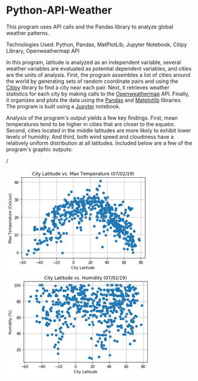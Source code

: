 # Python-API-Weather
This program uses API calls and the Pandas library to analyze global weather patterns.

Technologies Used: Python, Pandas, MatPlotLib, Jupyter Notebook, Citipy Library, Openweathermap API

In this program, latitude is analyzed as an independent variable, several weather variables are evaluated as potential dependent variables, and cities are the units of analysis. First, the program assembles a list of cities around the world by generating sets of random coordinate pairs and using the [Citipy](https://pypi.org/project/citipy/) library to find a city near each pair. Next, it retrieves weather statistics for each city by making calls to the [Openweathermap](https://openweathermap.org/api) API. Finally, it organizes and plots the data using the [Pandas](https://pandas.pydata.org/) and [Matplotlib](https://matplotlib.org/index.html) libraries. The program is built using a [Jupyter](https://jupyter.org/) notebook.

Analysis of the program's output yields a few key findings. First, mean temperatures tend to be higher in cities that are closer to the equator. Second, cities located in the middle latitudes are more likely to exhibit lower levels of humidity. And third, both wind speed and cloudiness have a relatively uniform distribution at all latitudes. Included below are a few of the program's graphic outputs:

/

![Image of Temperature Graph Code](images/Lat_Temp_Graph.png)![Image of Humidity Graph Code](images/Lat_Hum_Graph.png)
